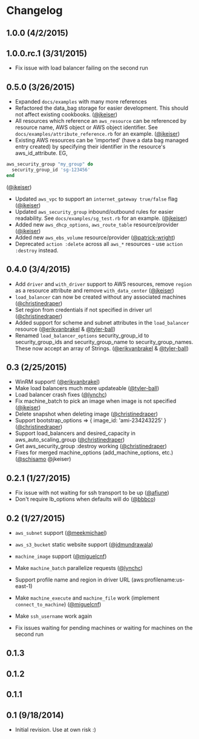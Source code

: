 # Changelog

## 1.0.0 (4/2/2015)
## 1.0.0.rc.1 (3/31/2015)

- Fix issue with load balancer failing on the second run

## 0.5.0 (3/26/2015)

- Expanded `docs/examples` with many more references
- Refactored the data_bag storage for easier development.  This should not affect existing cookbooks. ([@jkeiser][])
- All resources which reference an `aws_resource` can be referenced by resource name, AWS object or AWS object identifier.  See `docs/examples/attribute_reference.rb` for an example. ([@jkeiser][])
- Existing AWS resources can be 'imported' (have a data bag managed entry created) by specifying their identifier in the resource's aws_id_attribute.  EG,
```ruby
aws_security_group "my_group" do
  security_group_id 'sg-123456'
end
```
([@jkeiser][])
- Updated `aws_vpc` to support an `internet_gateway true/false` flag ([@jkeiser][])
- Updated `aws_security_group` inbound/outbound rules for easier readability.  See `docs/examples/sg_test.rb` for an example. ([@jkeiser][])
- Added new `aws_dhcp_options`, `aws_route_table` resource/provider ([@jkeiser][])
- Added new `aws_ebs_volume` resource/provider ([@patrick-wright][])
- Deprecated `action :delete` across all `aws_*` resources - use `action :destroy` instead.

## 0.4.0 (3/4/2015)

- Add `driver` and `with_driver` support to AWS resources, remove `region` as a resource attribute and remove `with_data_center` ([@jkeiser][])
- `load_balancer` can now be created without any associated machines ([@christinedraper][])
- Set region from credentials if not specified in driver url ([@christinedraper][])
- Added support for scheme and subnet attributes in the `load_balancer` resource ([@erikvanbrakel][] & [@tyler-ball][])
- Renamed `load_balancer_options` security_group_id to security_group_ids and security_group_name to security_group_names.  These now accept an array of Strings. ([@erikvanbrakel][] & [@tyler-ball][])


## 0.3 (2/25/2015)

- WinRM support! ([@erikvanbrakel][])
- Make load balancers much more updateable ([@tyler-ball][])
- Load balancer crash fixes ([@lynchc][])
- Fix machine_batch to pick an image when image is not specified ([@jkeiser][])
- Delete snapshot when deleting image ([@christinedraper][])
- Support bootstrap_options => { image_id: 'ami-234243225' } ([@christinedraper][])
- Support load_balancers and desired_capacity in aws_auto_scaling_group ([@christinedraper][])
- Get aws_security_group :destroy working ([@christinedraper][])
- Fixes for merged machine_options (add_machine_options, etc.) ([@schisamo][] @jkeiser)

## 0.2.1 (1/27/2015)

- Fix issue with not waiting for ssh transport to be up ([@afiune][])
- Don't require lb_options when defaults will do ([@bbbco][])

## 0.2 (1/27/2015)

- `aws_subnet` support ([@meekmichael][])
- `aws_s3_bucket` static website support ([@jdmundrawala][])
- `machine_image` support ([@miguelcnf][])
- Make `machine_batch` parallelize requests ([@lynchc][])
- Support profile name and region in driver URL (aws:profilename:us-east-1)
- Make `machine_execute` and `machine_file` work (implement `connect_to_machine`) ([@miguelcnf][])

- Make `ssh_username` work again
- Fix issues waiting for pending machines or waiting for machines on the second run

## 0.1.3

## 0.1.2

## 0.1.1

## 0.1 (9/18/2014)

- Initial revision.  Use at own risk :)

<!--- The following link definition list is generated by PimpMyChangelog --->
[@afiune]: https://github.com/afiune
[@bbbco]: https://github.com/bbbco
[@christinedraper]: https://github.com/christinedraper
[@erikvanbrakel]: https://github.com/erikvanbrakel
[@jdmundrawala]: https://github.com/jdmundrawala
[@jkeiser]: https://github.com/jkeiser
[@lynchc]: https://github.com/lynchc
[@meekmichael]: https://github.com/meekmichael
[@miguelcnf]: https://github.com/miguelcnf
[@patrick-wright]: https://github.com/patrick-wright
[@schisamo]: https://github.com/schisamo
[@tyler-ball]: https://github.com/tyler-ball
